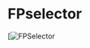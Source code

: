 # FPselector

[![FPSelector]([[https://api.netlify.com/api/v1/badges/9a6c3321-2357-4b78-874c-e074600b105a/deploy-status](https://fpselectorguilherme.netlify.app/))

